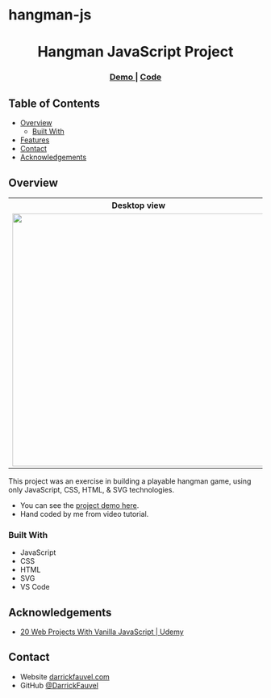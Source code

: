 # hangman-js

<!-- Please update value in the {}  -->

<h1 align="center">Hangman JavaScript Project</h1>

<div align="center">
  <h3>
    <a href="https://darrickfauvel.github.io/hangman-js/" target="_blank">
      Demo
    </a>
    <span> | </span>
    <a href="https://github.com/DarrickFauvel/hangman-js" target="_blank">
      Code
    </a>
  </h3>
</div>

<!-- TABLE OF CONTENTS -->

## Table of Contents

- [Overview](#overview)
  - [Built With](#built-with)
- [Features](#features)
- [Contact](#contact)
- [Acknowledgements](#acknowledgements)

<!-- OVERVIEW -->

## Overview

<table>
   <tr>
      <th>Desktop view</th>
      <th>Mobile view</th>
   </tr>
   <tr>
      <td>
         <img src="https://github.com/DarrickFauvel/hangman-js/blob/main/screenshot-desktop.png" width="500px" />
      </td>
      <td>
         <img src="https://github.com/DarrickFauvel/hangman-js/blob/main/screenshot-mobile.png" width="200px" />
      </td>
   </tr>
</table>

This project was an exercise in building a playable hangman game, using only JavaScript, CSS, HTML, & SVG technologies.

- You can see the <a href="https://darrickfauvel.github.io/hangman-js/" target="_blank">project demo here</a>.
- Hand coded by me from video tutorial.

### Built With

- JavaScript
- CSS
- HTML
- SVG
- VS Code

## Acknowledgements

<!-- This section should list any articles or add-ons/plugins that helps you to complete the project. This is optional but it will help you in the future. For example -->

- [20 Web Projects With Vanilla JavaScript | Udemy](https://www.udemy.com/course/web-projects-with-vanilla-javascript/)

## Contact

- Website [darrickfauvel.com](https://darrickfauvel.com)
- GitHub [@DarrickFauvel](https://github.com/DarrickFauvel)
